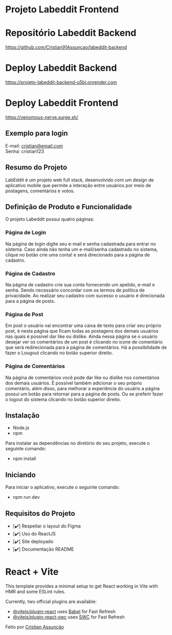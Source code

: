 # Projeto Labeddit Frontend


# Repositório Labeddit Backend

https://github.com/Cristian91Assuncao/labeddit-backend


# Deploy Labeddit Backend

https://projeto-labeddit-backend-u5bj.onrender.com


# Deploy Labeddit Frontend

https://venomous-nerve.surge.sh/


## Exemplo para login

E-mail: cristian@email.com
<br>
Senha: cristian123

## Resumo do Projeto

LabEddit é um projeto web full stack, desenvolvido com um design de aplicativo mobile que permite a interação entre usuários por meio de postagens, comentários e votos.

## Definição de Produto e Funcionalidade

O projeto Labeddit possui quatro páginas:

### Página de Login

Na página de login digite seu e-mail e senha cadastrada para entrar no sistema. Caso ainda não tenha um e-mail/senha cadastrado no sistema, clique no botão crie uma conta! e será direcionado para a página de cadastro.

### Página de Cadastro

Na página de cadastro crie sua conta fornecendo um apelido, e-mail e senha. Sendo necessário concordar com os termos de política de privacidade. Ao realizar seu cadastro com sucesso o usuário é direcionada para a página de posts.

### Página de Post

Em post o usuário vai encontrar uma caixa de texto para criar seu próprio post, é nesta página que ficam todas as postagens dos demais usuários nas quais é possível dar like ou dislike.
Ainda nessa página se o usuário desejar ver os comentários de um post é clicando no ícone de comentário que será redirecionada para a página de comentários.
Há a possibilidade de fazer o Lougout clicando no botão superior direito.

### Página de Comentários

Na página de comentários você pode dar like ou dislike nos comentários dos demais usuários. É possível também adicionar o seu próprio comentário, além disso, para melhorar a experiência do usuário a página possui um botão para retornar para a página de posts. Ou se preferir fazer o logout do sistema clicando no botão superior direito.

## Instalação

- Node.js
- npm

Para instalar as dependências no diretório do seu projeto, execute o seguinte comando:

- npm install

## Iniciando

Para iniciar o aplicativo, execute o seguinte comando:

- npm run dev


## Requisitos do Projeto

- [✔️] Respeitar o layout do Figma
- [✔️] Uso do ReactJS
- [✔️] Site deployado
- [✔️] Documentação README


# React + Vite

This template provides a minimal setup to get React working in Vite with HMR and some ESLint rules.

Currently, two official plugins are available:

- [@vitejs/plugin-react](https://github.com/vitejs/vite-plugin-react/blob/main/packages/plugin-react/README.md) uses [Babel](https://babeljs.io/) for Fast Refresh
- [@vitejs/plugin-react-swc](https://github.com/vitejs/vite-plugin-react-swc) uses [SWC](https://swc.rs/) for Fast Refresh


Feito por <a href="https://github.com/Cristian91Assuncao" target="_blank">Cristian Assunção</a>
